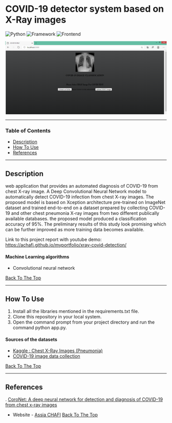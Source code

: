 # COVID-19 detector system based on X-Ray images

![Python](https://img.shields.io/badge/Python-3.8-blueviolet)
![Framework](https://img.shields.io/badge/Framework-Flask-red)
![Frontend](https://img.shields.io/badge/Frontend-HTML/CSS/JS-green)

![image info](index.PNG)

---

### Table of Contents

- [Description](#description)
- [How To Use](#how-to-use)
- [References](#references)
---

## Description

web application that provides an automated diagnosis of COVID-19 from chest X-ray image. A Deep Convolutional Neural Network model to automatically detect COVID-19 infection from chest X-ray images. The proposed model is based on Xception architecture pre-trained on ImageNet dataset and trained end-to-end on a dataset prepared by collecting COVID-19 and other chest pneumonia X-ray images from two different publically available databases.
the proposed model produced a classification accuracy of 95%. The preliminary results of this study look promising which can be further improved as more training data becomes available.


Link to this project report with youtube demo: https://achafi.github.io/myportfolio/xray-covid-detection/

#### Machine Learning algorithms
- Convolutional neural network


[Back To The Top](#COVID-19-detector-system-based-on-X-Ray-images)

---

## How To Use

1. Install all the libraries mentioned in the requirements.txt file.
2. Clone this repository in your local system.
4. Open the command prompt from your project directory and run the command python app.py.



#### Sources of the datasets
- [Kaggle : Chest X-Ray Images (Pneumonia) ](https://www.kaggle.com/paultimothymooney/chest-xray-pneumonia?)
- [COVID-19 image data collection](https://github.com/ieee8023/covid-chestxray-dataset)

[Back To The Top](#COVID-19-detector-system-based-on-X-Ray-images)

---

## References
. [CoroNet: A deep neural network for detection and diagnosis of COVID-19 from chest x-ray images](https://www.ncbi.nlm.nih.gov/pmc/articles/PMC7274128/)


- Website - [Assia CHAFI](https://achafi.github.io/myportfolio/)
[Back To The Top](#Movie-Recommender-System-and-Reviews-Sentiment-Analysis)